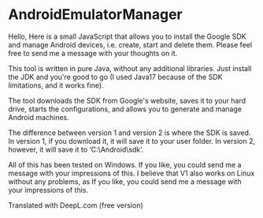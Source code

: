 # AndroidEmulatorManager
Hello, Here is a small JavaScript that allows you to install the Google SDK and manage Android devices, i.e. create, start and delete them.  Please feel free to send me a message with your thoughts on it.

This tool is written in pure Java, without any additional libraries. Just install the JDK and you're good to go (I used Java17 because of the SDK limitations, and it works fine).

The tool downloads the SDK from Google's website, saves it to your hard drive, starts the configurations, and allows you to generate and manage Android machines.

The difference between version 1 and version 2 is where the SDK is saved. In version 1, if you download it, it will save it to your user folder. In version 2, however, it will save it to ‘C:\Android\sdk’.

All of this has been tested on Windows. If you like, you could send me a message with your impressions of this.
I believe that V1 also works on Linux without any problems, as 
If you like, you could send me a message with your impressions of this.

Translated with DeepL.com (free version)
